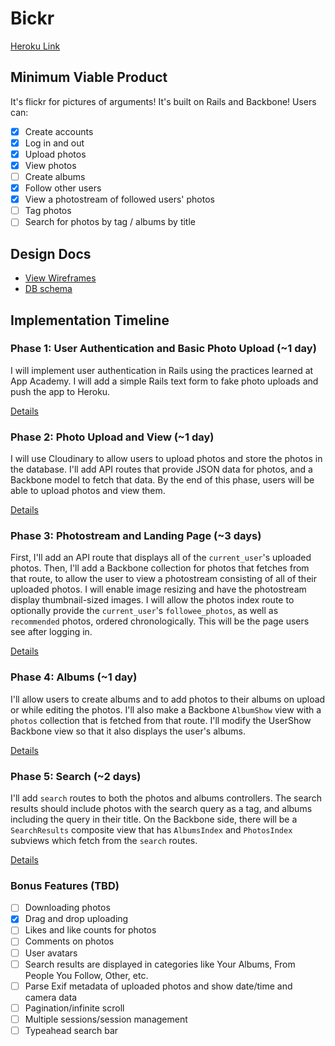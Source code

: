 # Bickr

[Heroku Link](http://bickr.herokuapp.com)

## Minimum Viable Product
It's flickr for pictures of arguments! It's built on Rails and Backbone! Users can:

- [x] Create accounts
- [x] Log in and out
- [x] Upload photos
- [x] View photos
- [ ] Create albums
- [x] Follow other users
- [x] View a photostream of followed users' photos
- [ ] Tag photos
- [ ] Search for photos by tag / albums by title

## Design Docs
* [View Wireframes][views]
* [DB schema][schema]

[views]: ./docs/views.md
[schema]: ./docs/schema.md

## Implementation Timeline

### Phase 1: User Authentication and Basic Photo Upload (~1 day)
I will implement user authentication in Rails using the practices learned at App
Academy. I will add a simple Rails text form to fake photo uploads and push
the app to Heroku.

[Details][phase-one]

### Phase 2: Photo Upload and View (~1 day)
I will use Cloudinary to allow users to upload photos and
store the photos in the database. I'll add API routes that provide JSON data for
photos, and a Backbone model to fetch that data. By the end of this
phase, users will be able to upload photos and view them.

[Details][phase-two]

### Phase 3: Photostream and Landing Page (~3 days)
First, I'll add an API route that displays all of the `current_user`'s uploaded photos.
Then, I'll add a Backbone collection for photos that fetches from that route, to allow
the user to view a photostream consisting of all of their uploaded photos.
I will enable image resizing and have the photostream display
thumbnail-sized images. I will allow the photos index route to optionally provide
the `current_user`'s `followee_photos`, as well as `recommended` photos, ordered
chronologically. This will be the page users see after logging in.

[Details][phase-three]

### Phase 4: Albums (~1 day)
I'll allow users to create albums and to add photos to their albums on upload or
while editing the photos. I'll also make a Backbone `AlbumShow` view with a
`photos` collection that is fetched from that route. I'll modify the UserShow Backbone
view so that it also displays the user's albums.

[Details][phase-four]

### Phase 5: Search (~2 days)
I'll add `search` routes to both the photos and albums controllers. The search
results should include photos with the search query as a tag, and albums including the
query in their title. On the Backbone side, there will be a `SearchResults` composite
view that has `AlbumsIndex` and `PhotosIndex` subviews which fetch from the `search` routes.

[Details][phase-five]

### Bonus Features (TBD)
- [ ] Downloading photos
- [x] Drag and drop uploading
- [ ] Likes and like counts for photos
- [ ] Comments on photos
- [ ] User avatars
- [ ] Search results are displayed in categories like Your Albums, From People You Follow, Other, etc.
- [ ] Parse Exif metadata of uploaded photos and show date/time and camera data
- [ ] Pagination/infinite scroll
- [ ] Multiple sessions/session management
- [ ] Typeahead search bar

[phase-one]: ./docs/phases/phase1.md
[phase-two]: ./docs/phases/phase2.md
[phase-three]: ./docs/phases/phase3.md
[phase-four]: ./docs/phases/phase4.md
[phase-five]: ./docs/phases/phase5.md
